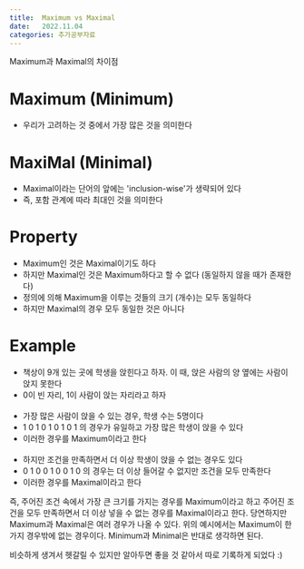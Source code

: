 ```yaml
---
title:  Maximum vs Maximal
date:   2022.11.04
categories: 추가공부자료
---
```


Maximum과 Maximal의 차이점

# Maximum (Minimum)
- 우리가 고려하는 것 중에서 가장 많은 것을 의미한다

# MaxiMal (Minimal)
- Maximal이라는 단어의 앞에는 'inclusion-wise'가 생략되어 있다
- 즉, 포함 관계에 따라 최대인 것을 의미한다

# Property
- Maximum인 것은 Maximal이기도 하다
- 하지만 Maximal인 것은 Maximum하다고 할 수 없다 (동일하지 않을 때가 존재한다)
- 정의에 의해 Maximum을 이루는 것들의 크기 (개수)는 모두 동일하다
- 하지만 Maximal의 경우 모두 동일한 것은 아니다

# Example

- 책상이 9개 있는 곳에 학생을 앉힌다고 하자. 이 때, 앉은 사람의 양 옆에는 사람이 앉지 못한다
- 0이 빈 자리, 1이 사람이 앉는 자리라고 하자
<br/><br/>
- 가장 많은 사람이 앉을 수 있는 경우, 학생 수는 5명이다
- 1 0 1 0 1 0 1 0 1 의 경우가 유일하고 가장 많은 학생이 앉을 수 있다
- 이러한 경우를 Maximum이라고 한다 
<br/><br/>
- 하지만 조건을 만족하면서 더 이상 학생이 앉을 수 없는 경우도 있다
- 0 1 0 0 1 0 0 1 0 의 경우는 더 이상 들어갈 수 없지만 조건을 모두 만족한다
- 이러한 경우를 Maximal이라고 한다      


즉, 주어진 조건 속에서 가장 큰 크기를 가지는 경우를 Maximum이라고 하고 주어진 조건을 모두 만족하면서 
더 이상 넣을 수 없는 경우를 Maximal이라고 한다. 당연하지만 Maximum과 Maximal은 여러 경우가 나올 수 있다. 
위의 예시에서는 Maximum이 한 가지 경우밖에 없는 경우이다. Minimum과 Minimal은 반대로 생각하면 된다.     

비슷하게 생겨서 헷갈릴 수 있지만 알아두면 좋을 것 같아서 따로 기록하게 되었다 :)

